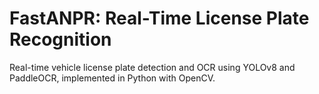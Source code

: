 # FastANPR: Real-Time License Plate Recognition
Real-time vehicle license plate detection and OCR using YOLOv8 and PaddleOCR, implemented in Python with OpenCV.
